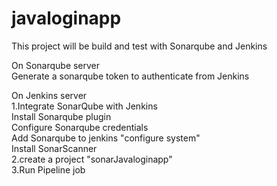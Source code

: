 # javaloginapp #
This project will be build and test with Sonarqube and Jenkins    

On Sonarqube server   
Generate a sonarqube token to authenticate from Jenkins      

On Jenkins server    
1.Integrate SonarQube with Jenkins    
Install Sonarqube plugin    
Configure Sonarqube credentials   
Add Sonarqube to jenkins "configure system"   
Install SonarScanner    
2.create a project "sonarJavaloginapp"       
3.Run Pipeline job        



